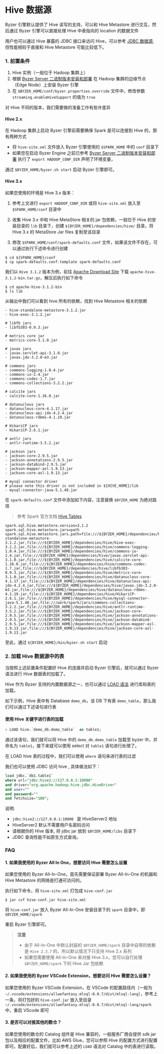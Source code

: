 # Hive 数据源

Byzer 引擎默认提供了 Hive 读写的支持，可以和 Hive Metastore 进行交互，然后通过 Byzer 引擎可以直接处理 Hive 中表指向的 location 的数据文件

用户也可以通过 Hive 暴露的 JDBC 接口来访问 Hive，可以参考 [JDBC 数据源](/byzer-lang/zh-cn/datasource/jdbc/jdbc.md), 但性能相较于直接和 Hive Metastore 可能比较低下。

### 1. 前置条件

1. Hive 实例（一般位于 Hadoop 集群上）
2. 根据 [Byzer Server 二进制版本安装和部署](/byzer-lang/zh-cn/installation/server/binary-installation.md) 在 Hadoop 集群的边缘节点（Edge Node）上安装 Byzer 引擎
3. 在 `$BYZER_HOME/conf/byzer.properties.override` 文件中，修改参数 `streaming.enableHiveSupport` 的值为 `true`

对 Hive 不同的版本，我们需要做的准备工作有些许差异

#### Hive 2.x

在 Hadoop 集群上启动 Byzer 引擎前需要确保 Spark 是可以连接到 Hive 的，那有两种方式
- 将 `hive-site.xml` 文件放入 Byzer 引擎使用的 `$SPARK_HOME` 中的 `conf` 目录下
- 如果您在启动 Byzer Engine 之前已参考 [Byzer Server 二进制版本安装和部署](/byzer-lang/zh-cn/installation/server/binary-installation.md) 执行了 `export HADOOP_CONF_DIR` 声明了环境变量，


通过 `$BYZER_HOME/byzer.sh start` 启动 Byzer 引擎即可。



#### Hive 3.x

如果您使用的环境是 Hive 3.x 版本：

1. 参考上文进行 `export HADOOP_CONF_DIR` 或将 `hive-site.xml` 放入至 `$SPARK_HOME/conf` 目录中


2. 收集 Hive 3.x 中和 Hive MetaStore 相关的 jar 包依赖，一般位于 Hive 的安装目录的 `lib` 目录下，创建 `${BYZER_HOME}/dependencies/hive/` 目录，将 Hive 3.x 的 MetaStore Jar files 复制至该目录


3. 修改 `$SPARK_HOME/conf/spark-defaults.conf` 文件，如果该文件不存在，可以通过执行下述命令进行创建

```shell
$ cd ${SPARK_HOME}/conf
$ cp spark-defaults.conf.template spark-defaults.conf
```

我们以 `Hive 3.1.2` 版本为例，前往 [Apache Download Site](https://downloads.apache.org/hive/hive-3.1.2/) 下载 `apache-hive-3.1.2-bin.tar.gz`，解压后执行如下命令

```shell
$ cd apache-hive-3.1.2-bin
$ ls lib
```
从输出中我们可以看到 hive 所有的依赖，找到 Hive Metastore 相关的依赖

```shell
- hive-standalone-metastore-3.1.2.jar
- hive-exec-3.1.2.jar

# libfb jars
- libfb303-0.9.3.jar

# metrics core jar
- metrics-core-3.1.0.jar

# javax jars
- javax.servlet-api-3.1.0.jar
- javax.jdo-3.2.0-m3.jar

# commons jars
- commons-logging-1.0.4.jar
- commons-io-2.4.jar
- commons-codec-1.7.jar
- commons-collections-3.2.2.jar

# calcite jars
- calcite-core-1.16.0.jar

# datanucleus jars
- datanucleus-core-4.1.17.jar
- datanucleus-api-jdo-4.2.4.jar
- datanucleus-rdbms-4.1.19.jar

# HikariCP jars
- HikariCP-2.6.1.jar

# antlr jars
- antlr-runtime-3.5.2.jar

# jackson jars
- jackson-core-2.9.5.jar
- jackson-annotations-2.9.5.jar
- jackson-databind-2.9.5.jar
- jackson-mapper-asl-1.9.13.jar
- jackson-core-asl-1.9.13.jar

# mysql connector driver
# please note this driver is not included in ${HIVE_HOME}/lib
- mysql-connector-java-5.1.48.jar
```

在 `spark-defaults.conf` 文件中添加如下内容，注意替换 `$BYZER_HOME` 为绝对路径
> 参考 Spark 官方文档 [Hive Tables](https://spark.apache.org/docs/latest/sql-data-sources-hive-tables.html)

```properties
spark.sql.hive.metastore.version=3.1.2
spark.sql.hive.metastore.jars=path
spark.sql.hive.metastore.jars.path=file:///${BYZER_HOME}/dependencies/hive/hive-standalone-metastore-3.1.2.jar,file:///${BYZER_HOME}/dependencies/hive/hive-exec-3.1.2.jar,file:///${BYZER_HOME}/dependencies/hive/commons-logging-1.0.4.jar,file:///${BYZER_HOME}/dependencies/hive/commons-io-2.4.jar,file:///${BYZER_HOME}/dependencies/hive/javax.servlet-api-3.1.0.jar,file:///${BYZER_HOME}/dependencies/hive/calcite-core-1.16.0.jar,file:///${BYZER_HOME}/dependencies/hive/commons-codec-1.7.jar,file:///${BYZER_HOME}/dependencies/hive/libfb303-0.9.3.jar,file:///${BYZER_HOME}/dependencies/hive/metrics-core-3.1.0.jar,file:///${BYZER_HOME}/dependencies/hive/datanucleus-core-4.1.17.jar,file:///${BYZER_HOME}/dependencies/hive/datanucleus-api-jdo-4.2.4.jar,file:///${BYZER_HOME}/dependencies/hive/javax.jdo-3.2.0-m3.jar,file:///${BYZER_HOME}/dependencies/hive/datanucleus-rdbms-4.1.19.jar,file:///${BYZER_HOME}/dependencies/hive/HikariCP-2.6.1.jar,file:///${BYZER_HOME}/dependencies/hive/mysql-connector-java-5.1.48.jar,file:///work/spark/jars/commons-collections-3.2.2.jar,file:///${BYZER_HOME}/dependencies/hive/antlr-runtime-3.5.2.jar,file:///${BYZER_HOME}/dependencies/hive/jackson-core-2.9.5.jar,file:///${BYZER_HOME}/dependencies/hive/jackson-annotations-2.9.5.jar,file:///${BYZER_HOME}/dependencies/hive/jackson-databind-2.9.5.jar,file:///${BYZER_HOME}/dependencies/hive/jackson-mapper-asl-1.9.13.jar,file:///${BYZER_HOME}/dependencies/hive/jackson-core-asl-1.9.13.jar
```

至此，通过 `${BYZER_HOME}/bin/byzer.sh start` 启动

### 2. 加载 Hive 数据源中的表

当按照上述前置条件配置好 Hive 的连接并启动 Byzer 引擎后，就可以通过 Byzer 语法进行 Hive 数据表的加载了。

Hive 作为 Byzer 支持的内置数据源之一，也可以通过 [LOAD 语法](/byzer-lang/zh-cn/grammar/load.md) 进行库和表的加载。

如下示例，Hive 表中有 Database `demo_db`，该 DB 下有表 `demo_table`，那么我们可以通过下述语句进行表 


#### 使用 Hive 关键字进行表的加载


```sql
> LOAD hive.`demo_db.demo_table`  as table1;
```
通过该语句，我们就可以将 Hive 中的 `demo_db.demo_table` 加载至 byzer 中，并命名为 `table1`，接下来就可以使用 select 对 `table1` 语句进行处理了。


在 LOAD hive 表的过程中，我们可以使用 `where` 语句来进行表的过滤


我们也可以使用 JDBC 访问 hive , 具体做法如下：

```sql
load jdbc.`db1.table1` 
where url="jdbc:hive2://127.0.0.1:10000"
and driver="org.apache.hadoop.hive.jdbc.HiveDriver"
and user="" 
and password="" 
and fetchsize="100";
```

说明:
- `jdbc:hive2://127.0.0.1:10000 ` 是 HiveServer2 地址
- HiveServer2 默认不需要用户名密码访问
- 请根据你的 Hive 版本, 将 jdbc jar 放到 `$BYZER_HOME/libs` 目录下
- JDBC 查询性能不如原生方式查询。



### FAQ

#### 1. 如果我使用的 Byzer All In One，想要访问 Hive 需要怎么设置

如果您使用的 Byzer All-In-One，首先需要保证部署 Byzer All-In-One 的机器和 Hive Metastore 的网络是打通可访问的。

执行如下命令，将 `hive-site.xml` 打包成 `hive-conf.jar`

```shell
$ jar cvf hive-conf.jar hive-site.xml
```
将 `hive-conf.jar` 放入 Byzer All-In-One 安装目录下的 `spark` 目录中，即 `$BYZER_HOME/spark`

重启 Byzer 引擎即可。

> **注意**
> - 由于 All-In-One 中默认封装的 `$BYZER_HOME/spark` 目录中自带的依赖是 `Hive 2.3.7` 的，所以默认情况下只支持 Hive 2.x 系列
> - 如果您需要使用 All-In-One 来对接 Hive 3.x，您可以自行处理 `$BYZER_HOME/spark` 下的 Hive Jar 包依赖



#### 2. 如果我使用的 Byzer VSCode Extension，想要访问 Hive 需要怎么设置？

如果您使用的 Byzer VSCode Extension，在 VSCode 的配置路径内（一般为 `~/.vscode/extensions/allwefantasy.mlsql-0.0.7/dist/mlsql-lang`），参考上一条，将打包好的 `hive-conf.jar` 放入至目录 `~/.vscode/extensions/allwefantasy.mlsql-0.0.7/dist/mlsql-lang/spark` 中，重启 VScode 即可

#### 3. 是否可以对接其他的数仓？
如果您使用的数仓的 Catalog 组件是 Hive 兼容的，一般服务厂商会提供 sdk jar 包以及相应的配置文件，比如 AWS Glue，您可以参照 Hive 的配置方式进行配置即可。配置好后，我们就可以参考上述的 `LOAD` 语法对 Catalog 中的表进行读取。